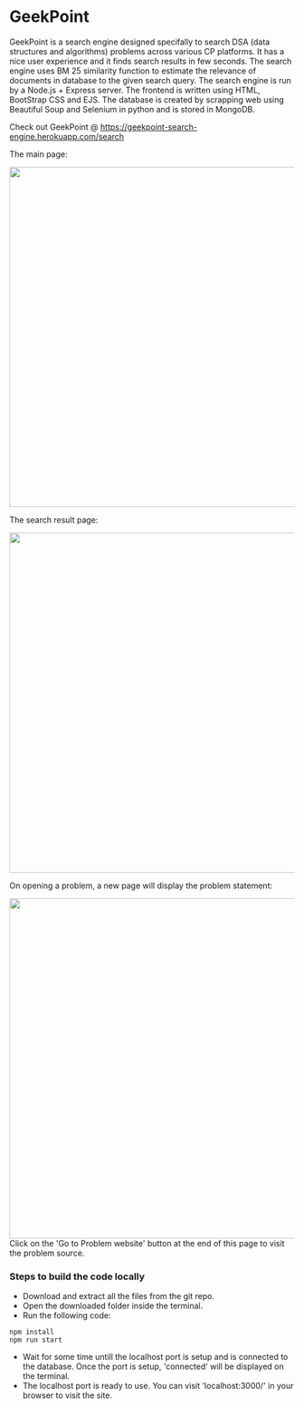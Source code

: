 # GeekPoint

GeekPoint is a search engine designed specifally to search DSA (data structures and algorithms) problems across various CP platforms.
It has a nice user experience and it finds search results in few seconds. The search engine uses BM 25 similarity function to estimate the relevance of documents in database to the given search query.
The search engine is run by a Node.js + Express server. The frontend is written using HTML, BootStrap CSS and EJS. The database is created by scrapping web using Beautiful Soup and Selenium in python and is stored in MongoDB.

Check out GeekPoint @ https://geekpoint-search-engine.herokuapp.com/search

The main page:

<img src="https://user-images.githubusercontent.com/86053879/170692180-a1bb86f4-cb91-4cbe-836f-28965b19108c.png" width="600">

The search result page:

<img src="https://user-images.githubusercontent.com/86053879/170692238-2a516962-2d95-487c-8a71-7e6dd250b86d.png" width="600">

On opening a problem, a new page will display the problem statement:

<img src="https://user-images.githubusercontent.com/86053879/170692366-ff9d3126-8572-4c16-81c8-819235261956.png" width="600">
Click on the 'Go to Problem website' button at the end of this page to visit the problem source.

### Steps to build the code locally

* Download and extract all the files from the git repo.
* Open the downloaded folder inside the terminal.
* Run the following code:
```
npm install
npm run start
```
* Wait for some time untill the localhost port is setup and is connected to the database. Once the port is setup, 'connected' will be displayed on the terminal.
* The localhost port is ready to use. You can visit 'localhost:3000/' in your browser to visit the site.
